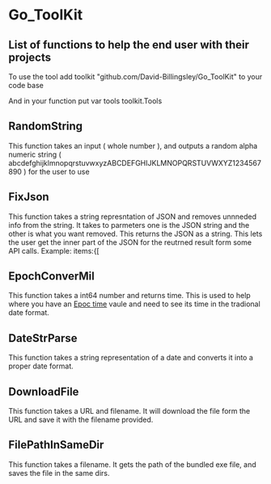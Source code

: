 # Go_ToolKit
## List of functions to help the end user with their projects
  To use the tool add toolkit "github.com/David-Billingsley/Go_ToolKit" to your code base

  And in your function put var tools toolkit.Tools
  
## RandomString
  This function takes an input ( whole number ), and outputs a random alpha numeric string ( abcdefghijklmnopqrstuvwxyzABCDEFGHIJKLMNOPQRSTUVWXYZ1234567890 ) for the user to use

## FixJson
  This function takes a string represntation of JSON and removes unnneded info from the string. It takes to parmeters one is the JSON string and the other is what you want removed. This returns the JSON as a string.
  This lets the user get the inner part of the JSON for the reutrned result form some API calls.
    Example:
      items:{[

## EpochConverMil
  This function takes a int64 number and returns time.  This is used to help where you have an [Epoc time]( https://www.epochconverter.com/ ) vaule and need to see its time in the tradional date format.

## DateStrParse
  This function takes a string representation of a date and converts it into a proper date format.

## DownloadFile
  This function takes a URL and filename.  It will download the file form the URL and save it with the filename provided.

## FilePathInSameDir
  This function takes a filename.  It gets the path of the bundled exe file, and saves the file in the same dirs. 